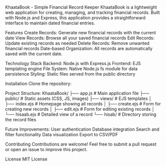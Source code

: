 KhaataBook - Simple Financial Record Keeper
KhaataBook is a lightweight web application for creating, managing, and tracking financial records. Built with Node.js and Express, this application provides a straightforward interface to maintain dated financial entries.

Features
Create Records: Generate new financial records with the current date
View Records: Browse all your saved financial records
Edit Records: Update existing records as needed
Delete Records: Remove unwanted financial records
Date-based Organization: All records are automatically saved with the current date.

Technology Stack
Backend: Node.js with Express.js
Frontend: EJS templating engine
File System: Native Node.js fs module for data persistence
Styling: Static files served from the public directory

Installation
Clone the repository:


Project Structure:
KhaataBook/
├── app.js              # Main application file
├── public/             # Static assets (CSS, JS, images)
├── views/              # EJS templates
│   ├── index.ejs       # Homepage showing all records
│   ├── create.ejs      # Form for creating new records
│   ├── edit.ejs        # Form for editing existing records
│   └── hisaab.ejs      # Detailed view of a record
└── hisab/              # Directory storing the record files


Future Improvements:
User authentication
Database integration
Search and filter functionality
Data visualization
Export to CSV/PDF

Contributing
Contributions are welcome! Feel free to submit a pull request or open an issue to improve this project.

License
MIT License
